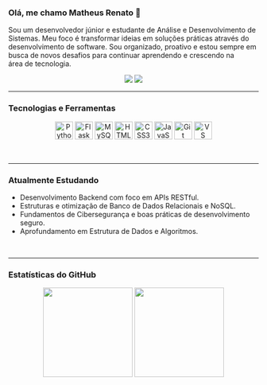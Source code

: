 ###  Olá, me chamo Matheus Renato 👋

Sou um desenvolvedor júnior e estudante de Análise e Desenvolvimento de Sistemas. Meu foco é transformar ideias em soluções práticas através do desenvolvimento de software. Sou organizado, proativo e estou sempre em busca de novos desafios para continuar aprendendo e crescendo na área de tecnologia.

<div align="center">
  <a href="https://www.linkedin.com/in/matheus-renato-281582357/" target="_blank"><img src="https://img.shields.io/badge/LinkedIn-0077B5?style=for-the-badge&logo=linkedin&logoColor=white" /></a> 
  <a href="mailto:teus.rbe06@gmail.com"><img src="https://img.shields.io/badge/Gmail-D14836?style=for-the-badge&logo=gmail&logoColor=white" /></a>
</div>

---

### Tecnologias e Ferramentas

<p align="center">
  <a href="https://www.python.org/" target="_blank" rel="noreferrer"><img src="https://raw.githubusercontent.com/danielcranney/readme-generator/main/public/icons/skills/python-colored.svg" alt="Python" title="Python" width="36" height="36" /></a>
  <a href="https://flask.palletsprojects.com/en/3.0.x/" target="_blank" rel="noreferrer"><img src="https://raw.githubusercontent.com/danielcranney/readme-generator/main/public/icons/skills/flask-colored-dark.svg" alt="Flask" title="Flask" width="36" height="36" /></a>
  <a href="https://www.mysql.com/" target="_blank" rel="noreferrer"><img src="https://raw.githubusercontent.com/danielcranney/readme-generator/main/public/icons/skills/mysql-colored.svg" alt="MySQL" title="MySQL" width="36" height="36" /></a>
  <a href="https://developer.mozilla.org/en-US/docs/Glossary/HTML5" target="_blank" rel="noreferrer"><img src="https://raw.githubusercontent.com/danielcranney/readme-generator/main/public/icons/skills/html5-colored.svg" alt="HTML5" title="HTML5" width="36" height="36" /></a>
  <a href="https://www.w3.org/TR/CSS/#css" target="_blank" rel="noreferrer"><img src="https://raw.githubusercontent.com/danielcranney/readme-generator/main/public/icons/skills/css3-colored.svg" alt="CSS3" title="CSS3" width="36" height="36" /></a>
  <a href="https://developer.mozilla.org/en-US/docs/Web/JavaScript" target="_blank" rel="noreferrer"><img src="https://raw.githubusercontent.com/danielcranney/readme-generator/main/public/icons/skills/javascript-colored.svg" alt="JavaScript" title="JavaScript" width="36" height="36" /></a>
  <a href="https://git-scm.com/" target="_blank" rel="noreferrer"><img src="https://raw.githubusercontent.com/danielcranney/readme-generator/main/public/icons/skills/git-colored.svg" alt="Git" title="Git" width="36" height="36" /></a>
  <a href="https://code.visualstudio.com/" target="_blank" rel="noreferrer"><img src="https://raw.githubusercontent.com/danielcranney/readme-generator/main/public/icons/skills/visualstudiocode-colored.svg" alt="VS Code" title="VS Code" width="36" height="36" /></a>
</p>
  
</p>

<br>

---

### Atualmente Estudando

- Desenvolvimento Backend com foco em APIs RESTful.
- Estruturas e otimização de Banco de Dados Relacionais e NoSQL.
- Fundamentos de Cibersegurança e boas práticas de desenvolvimento seguro.
- Aprofundamento em Estrutura de Dados e Algoritmos.

<br>

---

### Estatísticas do GitHub

<div align="center">
  <img height="180em" src="https://github-readme-stats.vercel.app/api?username=MatheusRenat0&show_icons=true&theme=dracula&include_all_commits=true&count_private=true"/>
  <img height="180em" src="https://github-readme-stats.vercel.app/api/top-langs/?username=MatheusRenat0&layout=compact&langs_count=7&theme=dracula"/>
</div>
